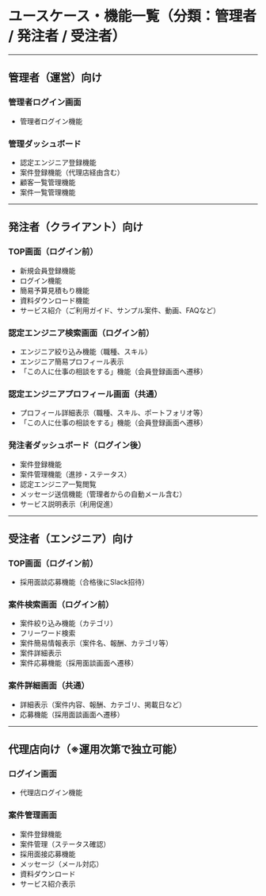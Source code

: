 # ユースケース・機能一覧（分類：管理者 / 発注者 / 受注者）

---

## 管理者（運営）向け

### 管理者ログイン画面
- 管理者ログイン機能

### 管理ダッシュボード
- 認定エンジニア登録機能
- 案件登録機能（代理店経由含む）
- 顧客一覧管理機能
- 案件一覧管理機能

---

## 発注者（クライアント）向け

### TOP画面（ログイン前）
- 新規会員登録機能
- ログイン機能
- 簡易予算見積もり機能
- 資料ダウンロード機能
- サービス紹介（ご利用ガイド、サンプル案件、動画、FAQなど）

### 認定エンジニア検索画面（ログイン前）
- エンジニア絞り込み機能（職種、スキル）
- エンジニア簡易プロフィール表示
- 「この人に仕事の相談をする」機能（会員登録画面へ遷移）

### 認定エンジニアプロフィール画面（共通）
- プロフィール詳細表示（職種、スキル、ポートフォリオ等）
- 「この人に仕事の相談をする」機能（会員登録画面へ遷移）

### 発注者ダッシュボード（ログイン後）
- 案件登録機能
- 案件管理機能（進捗・ステータス）
- 認定エンジニア一覧閲覧
- メッセージ送信機能（管理者からの自動メール含む）
- サービス説明表示（利用促進）

---

## 受注者（エンジニア）向け

### TOP画面（ログイン前）
- 採用面談応募機能（合格後にSlack招待）

### 案件検索画面（ログイン前）
- 案件絞り込み機能（カテゴリ）
- フリーワード検索
- 案件簡易情報表示（案件名、報酬、カテゴリ等）
- 案件詳細表示
- 案件応募機能（採用面談画面へ遷移）

### 案件詳細画面（共通）
- 詳細表示（案件内容、報酬、カテゴリ、掲載日など）
- 応募機能（採用面談画面へ遷移）

---

## 代理店向け（※運用次第で独立可能）

### ログイン画面
- 代理店ログイン機能

### 案件管理画面
- 案件登録機能
- 案件管理（ステータス確認）
- 採用面接応募機能
- メッセージ（メール対応）
- 資料ダウンロード
- サービス紹介表示
